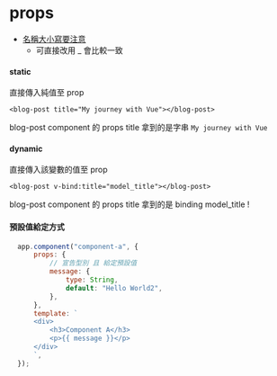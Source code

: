 # props

- [名稱大小寫要注意](https://v3.vuejs.org/guide/component-props.html#prop-casing-camelcase-vs-kebab-case)
  - 可直接改用 _ 會比較一致


#### static

直接傳入純值至 prop

```
<blog-post title="My journey with Vue"></blog-post>
```

blog-post component 的 props title 拿到的是字串 `My journey with Vue` 

#### dynamic

直接傳入該變數的值至 prop

```
<blog-post v-bind:title="model_title"></blog-post>
```

blog-post component 的 props title 拿到的是 binding model_title !


#### 預設值給定方式

```js
  app.component("component-a", {
      props: {
          // 宣告型別 且 給定預設值
          message: {
              type: String,
              default: "Hello World2",
          },
      },
      template: `
      <div>
          <h3>Component A</h3>
          <p>{{ message }}</p>
      </div>
      `,
  });
```